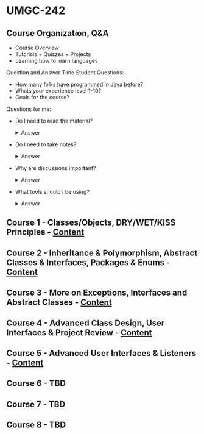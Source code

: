 # UMGC-242

## Course Organization, Q&A
- Course Overview
- Tutorials + Quizzes + Projects
- Learning how to learn languages

Question and Answer Time
Student Questions:
- How many folks have programmed in Java before? 
- Whats your experience level 1-10?
- Goals for the course?

Questions for me:
- Do I need to read the material?
    <details>
    <summary>Answer</summary>

    YES! Its an incredibly useful resource and the only way to pass the quizzes. 
    </details>
- Do I need to take notes? 
    <details>
    <summary>Answer</summary>

    I highly suggest you do and try coding along. 
    </details>
- Why are discussions important?
    <details>
    <summary>Answer</summary>

    They are extremely important, its your only chance to see other peoples answers to improve your own. 
    </details>
- What tools should I be using? 
    <details>
    <summary>Answer</summary>

    Any you wish but for Java I suggest either Eclipse or IntelliJ or Netbeans. I personally use Eclipse.
    </details>

## Course 1 - Classes/Objects, DRY/WET/KISS Principles - <a href="https://github.com/ludakhris/umgc-242/tree/master/course1" target="_blank">Content</a>
## Course 2 - Inheritance & Polymorphism, Abstract Classes & Interfaces, Packages & Enums - <a href="https://github.com/ludakhris/umgc-242/tree/master/course2" target="_blank">Content</a>
## Course 3 - More on Exceptions, Interfaces and Abstract Classes - <a href="https://github.com/ludakhris/umgc-242/tree/master/course3" target="_blank">Content</a>
## Course 4 - Advanced Class Design, User Interfaces & Project Review - <a href="https://github.com/ludakhris/umgc-242/tree/master/course4" target="_blank">Content</a>
## Course 5 - Advanced User Interfaces & Listeners - <a href="https://github.com/ludakhris/umgc-242/tree/master/course5" target="_blank">Content</a>
## Course 6 - TBD
## Course 7 - TBD
## Course 8 - TBD

